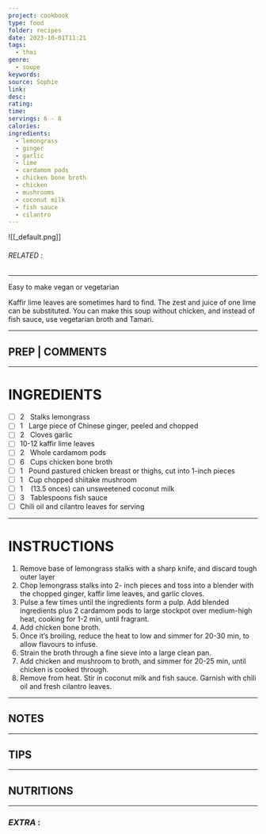 ```yaml
---
project: cookbook
type: food
folder: recipes
date: 2023-10-01T11:21
tags:
  - thai
genre:
  - soupe
keywords: 
source: Sophie
link: 
desc: 
rating: 
time: 
servings: 6 - 8
calories: 
ingredients:
  - lemongrass
  - ginger
  - garlic
  - lime
  - cardamom pods
  - chicken bone broth
  - chicken
  - mushrooms
  - coconut milk
  - fish sauce
  - cilantro
---
```


![[_default.png]]
###### *RELATED* : 
---
Easy to make vegan or vegetarian 

Kaffir lime leaves are sometimes hard to find. The zest and juice of one lime can be substituted. You can make this soup without chicken, and instead of fish sauce, use vegetarian broth and Tamari.

---
## PREP | COMMENTS



---
# INGREDIENTS

- [ ] 2   Stalks lemongrass
- [ ] 1   Large piece of Chinese ginger, peeled and chopped
- [ ] 2   Cloves garlic
- [ ] 10-12 kaffir lime leaves
- [ ] 2   Whole cardamom pods
- [ ] 6   Cups chicken bone broth
- [ ] 1   Pound pastured chicken breast or thighs, cut into 1-inch pieces
- [ ] 1   Cup chopped shiitake mushroom
- [ ] 1    (13.5 onces) can unsweetened coconut milk
- [ ] 3   Tablespoons fish sauce
- [ ] Chili oil and cilantro leaves for serving

---
# INSTRUCTIONS

1. Remove base of lemongrass stalks with a sharp knife, and discard tough outer layer
2. Chop lemongrass stalks into 2- inch pieces and toss into a blender with the chopped ginger, kaffir lime leaves, and garlic cloves.
3. Pulse a few times until the ingredients form a pulp. Add blended ingredients plus 2 cardamom pods to large stockpot over medium-high heat, cooking for 1-2 min, until fragrant.    
4. Add chicken bone broth.
5. Once it’s broiling, reduce the heat to low and simmer for 20-30 min, to allow flavours to infuse. 
6. Strain the broth through a fine sieve into a large clean pan.
7. Add chicken and mushroom to broth, and simmer for 20-25 min, until chicken is cooked through.
8. Remove from heat. Stir in coconut milk and fish sauce. Garnish with chili oil and fresh cilantro leaves.

---
## NOTES



---
## TIPS



---
## NUTRITIONS



---
### *EXTRA* :



